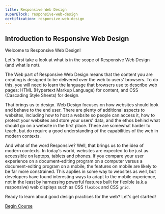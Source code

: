 ```yaml
---
title: Responsive Web Design
superBlock: responsive-web-design
certification: responsive-web-design
---
```


## Introduction to Responsive Web Design

Welcome to Responsive Web Design!

Let's first take a look at what is in the scope of Responsive Web Design (and what is not).

The Web part of Responsive Web Design means that the content you are creating is designed to be delivered over the web to users' browsers. To do this, you will need to learn the language that browsers use to describe web pages: HTML (Hypertext Markup Language) for content, and CSS (Cascading Style Sheets) for design.

That brings us to design. Web Design focuses on how websites should look and behave to the end user. There are plenty of additional aspects to websites, including how to host a website so people can access it, how to protect your websites and store your users' data, and the ethos behind what should go on a website in the first place. These are somewhat harder to teach, but do require a good understanding of the capabilities of the web in modern contexts.

And what of the word Responsive? Well, that brings us to the idea of modern contexts. In today's world, websites are expected to be just as accessible on laptops, tablets and phones. If you compare your user experience on a document-editing program on a computer versus a document-editing program on a mobile, the features on mobile are likely to be far more constrained. This applies in some way to websites as well, but developers have found interesting ways to adapt to the mobile experience, not in the least by harnessing powerful features built for flexible (a.k.a responsive) web displays such as CSS `flexbox` and CSS `grid`.

Ready to learn about good design practices for the web? Let's get started!

[Begin Course](https://www.freecodecamp.org/learn/responsive-web-design/basic-html-and-html5/)
